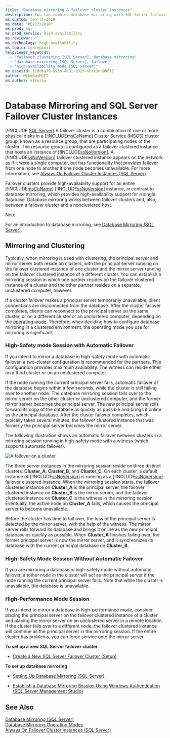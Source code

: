 ```yaml
---
title: "Database mirroring & failover cluster instances"
description: You can combine database mirroring with SQL Server failover cluster instances. Learn about high-performance mode and high-safety mode with and without failover.
ms.custom: seo-lt-2019
ms.date: "05/17/2016"
ms.prod: sql
ms.prod_service: high-availability
ms.reviewer: ""
ms.technology: high-availability
ms.topic: conceptual
helpviewer_keywords: 
  - "failover clustering [SQL Server], database mirroring"
  - "database mirroring [SQL Server], failover"
  - "high-availability mode [SQL Server]"
ms.assetid: f1dd6a79-698b-4e31-b923-6bfc3ea0b617
author: MikeRayMSFT
ms.author: mikeray
---
```

# Database Mirroring and SQL Server Failover Cluster Instances
 [!INCLUDE [SQL Server](../../includes/applies-to-version/sqlserver.md)]
  A failover cluster is a combination of one or more physical disks in a [!INCLUDE[msCoName](../../includes/msconame-md.md)] Cluster Service (MSCS) cluster group, known as a resource group, that are participating nodes of the cluster. The resource group is configured as a failover clustered instance that hosts an instance of [!INCLUDE[ssNoVersion](../../includes/ssnoversion-md.md)]. A [!INCLUDE[ssNoVersion](../../includes/ssnoversion-md.md)] failover clustered instance appears on the network as if it were a single computer, but has functionality that provides failover from one node to another if one node becomes unavailable. For more information, see [Always On Failover Cluster Instances &#40;SQL Server&#41;](../../sql-server/failover-clusters/windows/always-on-failover-cluster-instances-sql-server.md).  
  
 Failover clusters provide high-availability support for an entire [!INCLUDE[msCoName](../../includes/msconame-md.md)] [!INCLUDE[ssNoVersion](../../includes/ssnoversion-md.md)] instance, in contrast to database mirroring, which provides high-availability support for a single database. Database mirroring works between failover clusters and, also, between a failover cluster and a nonclustered host.  
  
> [!NOTE]  
>  For an introduction to database mirroring, see [Database Mirroring &#40;SQL Server&#41;](../../database-engine/database-mirroring/database-mirroring-sql-server.md).  
  
## Mirroring and Clustering  
 Typically, when mirroring is used with clustering, the principal server and mirror server both reside on clusters, with the principal server running on the failover clustered instance of one cluster and the mirror server running on the failover clustered instance of a different cluster. You can establish a mirroring session in which one partner resides on the failover clustered instance of a cluster and the other partner resides on a separate, unclustered computer, however.  
  
 If a cluster failover makes a principal server temporarily unavailable, client connections are disconnected from the database. After the cluster failover completes, clients can reconnect to the principal server on the same cluster, or on a different cluster or an unclustered computer, depending on the [operating mode](../../database-engine/database-mirroring/database-mirroring-operating-modes.md). Therefore, when deciding how to configure database mirroring in a clustered environment, the operating mode you use for mirroring is significant.  
  
### High-Safety mode Session with Automatic Failover  
 If you intend to mirror a database in high-safety mode with automatic failover, a two-cluster configuration is recommended for the partners. This configuration provides maximum availability. The witness can reside either on a third cluster or on an unclustered computer.  
  
 If the node running the current principal server fails, automatic failover of the database begins within a few seconds, while the cluster is still failing over to another node. The database mirroring session fails over to the mirror server on the other cluster or unclustered computer, and the former mirror server becomes the principal server. The new principal server rolls forward its copy of the database as quickly as possible and brings it online as the principal database. After the cluster failover completes, which typically takes several minutes, the failover clustered instance that was formerly the principal server becomes the mirror server.  
  
 The following illustration shows an automatic failover between clusters in a mirroring session running in high-safety mode with a witness (which supports automatic failover).  
  
 ![A failover on a cluster](../../database-engine/database-mirroring/media/dbm-and-failover-clustering.gif "A failover on a cluster")  
  
 The three server instances in the mirroring session reside on three distinct clusters: **Cluster_A**, **Cluster_B**, and **Cluster_C**. On each cluster, a default instance of [!INCLUDE[ssNoVersion](../../includes/ssnoversion-md.md)] is running as a [!INCLUDE[ssNoVersion](../../includes/ssnoversion-md.md)] failover clustered instance. When the mirroring session starts, the failover clustered instance on **Cluster_A** is the principal server, the failover clustered instance on **Cluster_B** is the mirror server, and the failover clustered instance on **Cluster_C** is the witness in the mirroring session. Eventually, the active node on **Cluster_A** fails, which causes the principal server to become unavailable.  
  
 Before the cluster has time to fail over, the loss of the principal server is detected by the mirror server, with the help of the witness. The mirror server rolls forward its database and brings it online as the new principal database as quickly as possible. When **Cluster_A** finishes failing over, the former principal server is now the mirror server, and it synchronizes its database with the current principal database on **Cluster_B**.  
  
### High-Safety Mode Session Without Automatic Failover  
 If you are mirroring a database in high-safety mode without automatic failover, another node in the cluster will act as the principal server if the node running the current principal server fails. Note that while the cluster is unavailable, the database is unavailable.  
  
### High-Performance Mode Session  
 If you intend to mirror a database in high-performance mode, consider placing the principal server on the failover clustered instance of a cluster and placing the mirror server on an unclustered server in a remote location. If the cluster fails over to a different node, the failover clustered instance will continue as the principal server in the mirroring session. If the entire cluster has problems, you can force service onto the mirror server.  
  
 **To set up a new SQL Server failover cluster**  
  
-   [Create a New SQL Server Failover Cluster &#40;Setup&#41;](../../sql-server/failover-clusters/install/create-a-new-sql-server-failover-cluster-setup.md)  
  
 **To set up database mirroring**  
  
-   [Setting Up Database Mirroring &#40;SQL Server&#41;](../../database-engine/database-mirroring/setting-up-database-mirroring-sql-server.md)  
  
-   [Establish a Database Mirroring Session Using Windows Authentication &#40;SQL Server Management Studio&#41;](../../database-engine/database-mirroring/establish-database-mirroring-session-windows-authentication.md)  
  
## See Also  
 [Database Mirroring &#40;SQL Server&#41;](../../database-engine/database-mirroring/database-mirroring-sql-server.md)   
 [Database Mirroring Operating Modes](../../database-engine/database-mirroring/database-mirroring-operating-modes.md)   
 [Always On Failover Cluster Instances &#40;SQL Server&#41;](../../sql-server/failover-clusters/windows/always-on-failover-cluster-instances-sql-server.md)  
  
  
